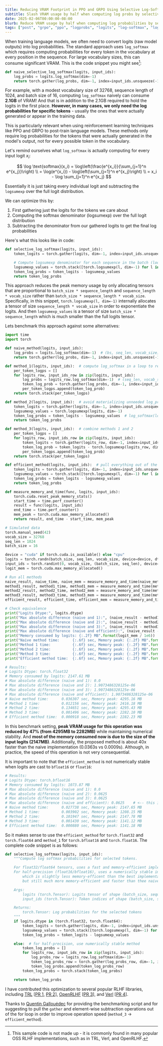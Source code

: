 ```yaml
---
title: Reducing VRAM Footprint in PPO and GRPO Using Selective Log-Softmax
subtitle: Slash VRAM usage by half when computing log probs by selectively applying log-softmax only to tokens of interest
date: 2025-02-06T00:00:00-08:00
blurb: Reduce VRAM usage by half when computing log probabilities by selectively applying log-softmax to only the necessary tokens. Perfect for many RLHF post-training algorithms (such as PPO and GRPO) where typically only one token's log probability is needed from the entire vocabulary at each sequence position.
tags: ["post", "grpo", "ppo", "logprobs", "logits", "log-softmax", "log_softmax", "logsumexp", "log-probabilities"]
---
```


When training language models, we often need to convert logits (raw model outputs) into log probabilities. The standard approach uses `log_softmax` which requires computing probabilities for every token in the vocabulary at every position in the sequence. For large vocabulary sizes, this can consume significant VRAM. This is the code snippet you might see[^strawman]:

[^strawman]: This sample code is not made up - it is commonly found in many popular OSS RLHF implementations, such as in TRL, Verl, and OpenRLHF.

```python
def naive_selective_log_softmax(logits, input_ids):
    log_probs = logits.log_softmax(dim=-1)
    return torch.gather(log_probs, dim=-1, index=input_ids.unsqueeze(-1)).squeeze(-1)
```

For example, with a modest vocabulary size of 32768, sequence length of 1024, and batch size of 16, computing `log_softmax` naively can consume **2.1GB** of VRAM! And that is in addition to the 2.1GB required to hold the logits in the first place. **However, in many cases, we only need the log probabilities for specific tokens** - usually the ones that were actually generated or appear in the training data.

This is particularly relevant when using reinforcement learning techniques like PPO and GRPO to post-train language models. These methods only require log probabilities for the tokens that were actually generated in the model's output, not for every possible token in the vocabulary.

Let's remind ourselves what `log_softmax` is actually computing for every input logit $x_i$:

$$
\log \text{softmax}(x_i) = \log\left(\frac{e^{x_i}}{\sum_{j=1}^n e^{x_j}}\right) \\
= \log(e^{x_i}) - \log\left(\sum_{j=1}^n e^{x_j}\right) \\
= x_i - \log \sum_{j=1}^n e^{x_j}
$$

Essentially it is just taking every individual logit and subtracting the `logsumexp` over the full logit distribution.

 We can optimize this by:

1. First gathering just the logits for the tokens we care about
2. Computing the softmax denominator (logsumexp) over the full logit distribution
3. Subtracting the denominator from our gathered logits to get the final log probabilities

Here's what this looks like in code:
```python
def selective_log_softmax(logits, input_ids):
    token_logits = torch.gather(logits, dim=-1, index=input_ids.unsqueeze(-1)).squeeze(-1)

    # Compute logsumexp denominator for each sequence in the batch (loop to reduce memory peak)
    logsumexp_values = torch.stack([torch.logsumexp(l, dim=-1) for l in logits])
    token_log_probs = token_logits - logsumexp_values
    return token_log_probs
```

This approach reduces the peak memory usage by only allocating tensors that are proportional to `batch_size * sequence_length` and `sequence_length * vocab_size` rather than `batch_size * sequence_length * vocab_size`. Specifically, in this snippet, `torch.logsumexp(l, dim=-1)` internally allocates a tensor of size `sequence_length * vocab_size` in order to exponentiate the logits. And then `logsumexp_values` is a tensor of size `batch_size * sequence_length` which is much smaller than the full logits tensor.

Lets benchmark this approach against some alternatives:
```python
import time
import torch

def naive_method(logits, input_ids):
    log_probs = logits.log_softmax(dim=-1)  # (bs, seq_len, vocab_size)
    return torch.gather(log_probs, dim=-1, index=input_ids.unsqueeze(-1)).squeeze(-1)

def method_1(logits, input_ids):  # compute log_softmax in a loop to reduce peak memory
    per_token_logps = []
    for logits_row, input_ids_row in zip(logits, input_ids):
        log_probs = logits_row.log_softmax(dim=-1)  # (seq_len, vocab_size)
        token_log_prob = torch.gather(log_probs, dim=-1, index=input_ids_row.unsqueeze(-1)).squeeze(-1)
        per_token_logps.append(token_log_prob)
    return torch.stack(per_token_logps)

def method_2(logits, input_ids):  # avoid materializing unneeded log_probs to reduce peak memory
    token_logits = torch.gather(logits, dim=-1, index=input_ids.unsqueeze(-1)).squeeze(-1)
    logsumexp_values = torch.logsumexp(logits, dim=-1)
    token_log_probs = token_logits - logsumexp_values  # log_softmax(logits) = logits - log(sum(exp(logits)))
    return token_log_probs

def method_3(logits, input_ids):  # combine methods 1 and 2
    per_token_logps = []
    for logits_row, input_ids_row in zip(logits, input_ids):
        token_logits = torch.gather(logits_row, dim=-1, index=input_ids_row.unsqueeze(-1)).squeeze(-1)
        token_log_prob = token_logits - torch.logsumexp(logits_row, dim=-1)
        per_token_logps.append(token_log_prob)
    return torch.stack(per_token_logps)

def efficient_method(logits, input_ids):  # pull everything out of the loop except logsumexp
    token_logits = torch.gather(logits, dim=-1, index=input_ids.unsqueeze(-1)).squeeze(-1)
    logsumexp_values = torch.stack([torch.logsumexp(l, dim=-1) for l in logits])
    token_log_probs = token_logits - logsumexp_values
    return token_log_probs

def measure_memory_and_time(func, logits, input_ids):
    torch.cuda.reset_peak_memory_stats()
    start_time = time.perf_counter()
    result = func(logits, input_ids)
    end_time = time.perf_counter()
    mem_peak = torch.cuda.max_memory_allocated()
    return result, end_time - start_time, mem_peak

# Simulated data
torch.manual_seed(42)
vocab_size = 32768
seq_len = 1024
batch_size = 16

device = "cuda" if torch.cuda.is_available() else "cpu"
logits = torch.randn(batch_size, seq_len, vocab_size, device=device, dtype=torch.float32)
input_ids = torch.randint(0, vocab_size, (batch_size, seq_len), device=device)
logit_mem = torch.cuda.max_memory_allocated()

# Run all methods
naive_result, naive_time, naive_mem = measure_memory_and_time(naive_method, logits, input_ids)
method1_result, method1_time, method1_mem = measure_memory_and_time(method_1, logits, input_ids)
method2_result, method2_time, method2_mem = measure_memory_and_time(method_2, logits, input_ids)
method3_result, method3_time, method3_mem = measure_memory_and_time(method_3, logits, input_ids)
efficient_result, efficient_time, efficient_mem = measure_memory_and_time(efficient_method, logits, input_ids)

# Check equivalence
print("Logits Dtype:", logits.dtype)
print("Max absolute difference (naive and 1):", (naive_result - method1_result).abs().max().item())
print("Max absolute difference (naive and 2):", (naive_result - method2_result).abs().max().item())
print("Max absolute difference (naive and 3):", (naive_result - method3_result).abs().max().item())
print("Max absolute difference (naive and efficient):", (naive_result - efficient_result).abs().max().item())
print("Memory consumed by logits: {:.2f} MB".format(logit_mem / 1e6))
print("Naive method time:      {:.6f} sec, Memory peak: {:.2f} MB".format(naive_time, naive_mem / 1e6))
print("Method 1 time:          {:.6f} sec, Memory peak: {:.2f} MB".format(method1_time, method1_mem / 1e6))
print("Method 2 time:          {:.6f} sec, Memory peak: {:.2f} MB".format(method2_time, method2_mem / 1e6))
print("Method 3 time:          {:.6f} sec, Memory peak: {:.2f} MB".format(method3_time, method3_mem / 1e6))
print("Efficient method time:  {:.6f} sec, Memory peak: {:.2f} MB".format(efficient_time, efficient_mem / 1e6))

# Results:
# Logits Dtype: torch.float32
# Memory consumed by logits: 2147.61 MB
# Max absolute difference (naive and 1): 0.0
# Max absolute difference (naive and 2): 1.9073486328125e-06
# Max absolute difference (naive and 3): 1.9073486328125e-06
# Max absolute difference (naive and efficient): 1.9073486328125e-06
# Naive method time:      0.036307 sec, Memory peak: 4295.16 MB
# Method 1 time:          0.012156 sec, Memory peak: 2416.18 MB
# Method 2 time:          0.134651 sec, Memory peak: 4295.43 MB
# Method 3 time:          0.001496 sec, Memory peak: 2282.10 MB
# Efficient method time:  0.000918 sec, Memory peak: 2282.23 MB
```

In this benchmark setting, **peak VRAM usage for this operation was reduced by 47% (from 4295MB to 2282MB)** while maintaining numerical stability. And **most of the memory consumed now is due to the size of the input logits (2147MB)**. Additionally, the proposed method is about 40x faster than the naive implementation (0.0363s vs 0.0009s). Although, in practice, the speed of this operation is not very consequential.

It is important to note that the `efficient_method` is not numerically stable when logits are cast to `bfloat16` or `float16`:
```python
# Results:
# Logits Dtype: torch.bfloat16
# Memory consumed by logits: 1073.87 MB
# Max absolute difference (naive and 1): 0.0
# Max absolute difference (naive and 2): 0.0625
# Max absolute difference (naive and 3): 0.0625
# Max absolute difference (naive and efficient): 0.0625    # <-- this is the issue
# Naive method time:      0.027738 sec, Memory peak: 2147.65 MB
# Method 1 time:          0.003902 sec, Memory peak: 1208.15 MB
# Method 2 time:          0.101947 sec, Memory peak: 2147.78 MB
# Method 3 time:          0.001430 sec, Memory peak: 1141.12 MB
# Efficient method time:  0.000880 sec, Memory peak: 1141.18 MB
```

So it makes sense to use the `efficient_method` for `torch.float32` and `torch.float64` and `method_1` for `torch.bfloat16` and `torch.float16`. The complete code snippet is as follows:

```python
def selective_log_softmax(logits, input_ids):
    """Compute log softmax probabilities for selected tokens.

    For float32/float64 tensors, uses a fast and memory-efficient implementation.
    For half-precision (float16/bfloat16), uses a numerically stable implementation,
        which is slightly less memory-efficent than the best implementation for float32/float64,
        but still much more memory-efficient and faster than thee naive implementation.

    Args:
        logits (torch.Tensor): Logits tensor of shape (batch_size, sequence_length, vocab_size)
        input_ids (torch.Tensor): Token indices of shape (batch_size, sequence_length)

    Returns:
        torch.Tensor: Log probabilities for the selected tokens
    """
    if logits.dtype in (torch.float32, torch.float64):
        token_logits = torch.gather(logits, dim=-1, index=input_ids.unsqueeze(-1)).squeeze(-1)
        logsumexp_values = torch.stack([torch.logsumexp(l, dim=-1) for l in logits])
        token_log_probs = token_logits - logsumexp_values

    else:  # for half-precision, use numerically stable method
        token_log_probs = []
        for logits_row, input_ids_row in zip(logits, input_ids):
            log_probs_row = logits_row.log_softmax(dim=-1)
            token_log_probs_row = torch.gather(log_probs_row, dim=-1, index=input_ids_row.unsqueeze(-1)).squeeze(-1)
            token_log_probs.append(token_log_probs_row)
        token_log_probs = torch.stack(token_log_probs)

    return token_log_probs
```

I have contributed this optimization to several popular RLHF libraries, including [TRL](https://github.com/huggingface/trl) \[[PR 1](https://github.com/huggingface/trl/pull/2773), [PR 2](https://github.com/huggingface/trl/pull/2799)\], [OpenRLHF](https://github.com/OpenRLHF/OpenRLHF) \[[PR 3](https://github.com/OpenRLHF/OpenRLHF/pull/718)\], and [Verl](https://github.com/volcengine/verl) \[[PR 4](https://github.com/volcengine/verl/pull/220)\].

Thanks to [Quentin Gallouédec](https://github.com/qgallouedec) for providing the benchmarking script and for suggesting to pull the `gather` and element-wise subtraction operations out of the for loop in order to improve operation speed (`method_3` -> `efficient_method`).